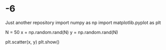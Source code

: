 # -6
Just another repository
import numpy as np
import matplotlib.pyplot as plt

N = 50
x = np.random.rand(N)
y = np.random.rand(N)

plt.scatter(x, y)
plt.show()
